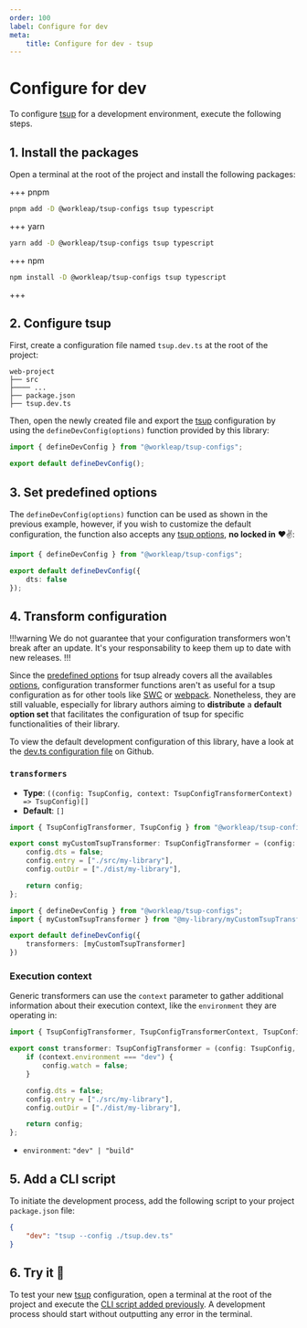 ```yaml
---
order: 100
label: Configure for dev
meta:
    title: Configure for dev - tsup
---
```


# Configure for dev

To configure [tsup](https://tsup.egoist.dev/) for a development environment, execute the following steps.

## 1. Install the packages

Open a terminal at the root of the project and install the following packages:

+++ pnpm
```bash
pnpm add -D @workleap/tsup-configs tsup typescript
```
+++ yarn
```bash
yarn add -D @workleap/tsup-configs tsup typescript
```
+++ npm
```bash
npm install -D @workleap/tsup-configs tsup typescript
```
+++

## 2. Configure tsup

First, create a configuration file named `tsup.dev.ts` at the root of the project:

``` !#5
web-project
├── src
├──── ...
├── package.json
├── tsup.dev.ts
```

Then, open the newly created file and export the [tsup](https://tsup.egoist.dev/) configuration by using the `defineDevConfig(options)` function provided by this library:

```ts tsup.dev.ts
import { defineDevConfig } from "@workleap/tsup-configs";

export default defineDevConfig();
```

## 3. Set predefined options

The `defineDevConfig(options)` function can be used as shown in the previous example, however, if you wish to customize the default configuration, the function also accepts any [tsup options](https://tsup.egoist.dev/#usage), **no locked in** :heart::v::

```ts !#4 tsup.dev.ts
import { defineDevConfig } from "@workleap/tsup-configs";

export default defineDevConfig({
    dts: false
});
```

## 4. Transform configuration

!!!warning
We do not guarantee that your configuration transformers won't break after an update. It's your responsability to keep them up to date with new releases.
!!!

Since the [predefined options](#3-set-predefined-options) for tsup already covers all the availables [options](https://tsup.egoist.dev/#usage), configuration transformer functions aren't as useful for a tsup configuration as for other tools like [SWC](../swc/configure-dev.md#4-transform-configuration) or [webpack](../webpack/configure-dev.md#4-transform-configuration). Nonetheless, they are still valuable, especially for library authors aiming to **distribute** a **default option set** that facilitates the configuration of tsup for specific functionalities of their library.

To view the default development configuration of this library, have a look at the [dev.ts configuration file](https://github.com/gsoft-inc/wl-web-configs/blob/main/packages/tsup-configs/src/dev.ts) on Github.

### `transformers`

- **Type**: `((config: TsupConfig, context: TsupConfigTransformerContext) => TsupConfig)[]`
- **Default**: `[]`

```ts myCustomTransformer.ts
import { TsupConfigTransformer, TsupConfig } from "@workleap/tsup-configs";

export const myCustomTsupTransformer: TsupConfigTransformer = (config: TsupConfig) => {
    config.dts = false;
    config.entry = ["./src/my-library"],
    config.outDir = ["./dist/my-library"],

    return config;
};
```

```ts !#5 tsup.dev.ts
import { defineDevConfig } from "@workleap/tsup-configs";
import { myCustomTsupTransformer } from "@my-library/myCustomTsupTransformer";

export default defineDevConfig({
    transformers: [myCustomTsupTransformer]
})
```

### Execution context

Generic transformers can use the `context` parameter to gather additional information about their execution context, like the `environment` they are operating in:

```ts !#4 myCustomTransformer.ts
import { TsupConfigTransformer, TsupConfigTransformerContext, TsupConfig } from "@workleap/tsup-configs";

export const transformer: TsupConfigTransformer = (config: TsupConfig, context: TsupConfigTransformerContext) => {
    if (context.environment === "dev") {
        config.watch = false;
    }

    config.dts = false;
    config.entry = ["./src/my-library"],
    config.outDir = ["./dist/my-library"],

    return config;
};
```

- `environment`: `"dev" | "build"`

## 5. Add a CLI script

To initiate the development process, add the following script to your project `package.json` file:

```json package.json
{
    "dev": "tsup --config ./tsup.dev.ts"
}
```

## 6. Try it :rocket:

To test your new [tsup](https://tsup.egoist.dev/) configuration, open a terminal at the root of the project and execute the [CLI script added previously](#5-add-a-cli-script). A development process should start without outputting any error in the terminal.
